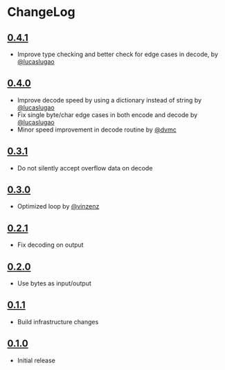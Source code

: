 # ChangeLog

## [0.4.1]

- Improve type checking and better check for edge cases in decode, by [@lucaslugao](https://github.com/lucaslugao)

## [0.4.0]

- Improve decode speed by using a dictionary instead of string by [@lucaslugao](https://github.com/lucaslugao)
- Fix single byte/char edge cases in both encode and decode by [@lucaslugao](https://github.com/lucaslugao)
- Minor speed improvement in decode routine by [@dvmc](https://github.com/dvmc)

## [0.3.1]

- Do not silently accept overflow data on decode

## [0.3.0]

- Optimized loop by [@vinzenz](https://github.com/vinzenz)

## [0.2.1]

- Fix decoding on output

## [0.2.0]

- Use bytes as input/output

## [0.1.1]

- Build infrastructure changes

## [0.1.0]

- Initial release


[0.4.1]: https://github.com/kirei/python-base45/compare/v0.4.0...v0.4.1
[0.4.0]: https://github.com/kirei/python-base45/compare/v0.3.1...v0.4.0
[0.3.1]: https://github.com/kirei/python-base45/compare/v0.3.0...v0.3.1
[0.3.0]: https://github.com/kirei/python-base45/compare/v0.2.1...v0.3.0
[0.2.1]: https://github.com/kirei/python-base45/compare/v0.2.0...v0.2.1
[0.2.0]: https://github.com/kirei/python-base45/compare/v0.1.1...v0.2.0
[0.1.1]: https://github.com/kirei/python-base45/compare/v0.1.0...v0.1.1
[0.1.0]: https://github.com/kirei/python-base45/releases/tag/v0.1.0
